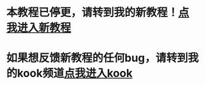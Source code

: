 # 本教程已停更，请转到我的新教程！[点我进入新教程](https://www.yuque.com/yuqueyonghuyh1b0o/oi8768)
# 如果想反馈新教程的任何bug，请转到我的kook频道[点我进入kook](https://www.kookapp.cn/app/invite/46QTbY)
